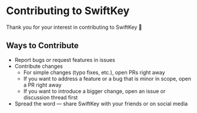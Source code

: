 # Contributing to SwiftKey  
Thank you for your interest in contributing to SwiftKey 🫶  

## Ways to Contribute  
-  Report bugs or request features in issues  
-  Contribute changes  
    - For simple changes (typo fixes, etc.), open PRs right away  
    - If you want to address a feature or a bug that is minor in scope, open a PR right away  
    - If you want to introduce a bigger change, open an issue or discussion thread first  
-  Spread the word — share SwiftKey with your friends or on social media  
